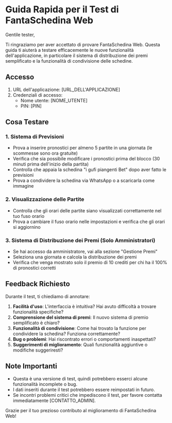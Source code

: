 # Guida Rapida per il Test di FantaSchedina Web

Gentile tester,

Ti ringraziamo per aver accettato di provare FantaSchedina Web. Questa guida ti aiuterà a testare efficacemente le nuove funzionalità dell'applicazione, in particolare il sistema di distribuzione dei premi semplificato e la funzionalità di condivisione delle schedine.

## Accesso

1. URL dell'applicazione: [URL_DELL'APPLICAZIONE]
2. Credenziali di accesso:
   - Nome utente: [NOME_UTENTE]
   - PIN: [PIN]

## Cosa Testare

### 1. Sistema di Previsioni
- Prova a inserire pronostici per almeno 5 partite in una giornata (le scommesse sono ora gratuite)
- Verifica che sia possibile modificare i pronostici prima del blocco (30 minuti prima dell'inizio della partita)
- Controlla che appaia la schedina "i gufi piangenti Bet" dopo aver fatto le previsioni
- Prova a condividere la schedina via WhatsApp o a scaricarla come immagine

### 2. Visualizzazione delle Partite
- Controlla che gli orari delle partite siano visualizzati correttamente nel tuo fuso orario
- Prova a cambiare il fuso orario nelle impostazioni e verifica che gli orari si aggiornino

### 3. Sistema di Distribuzione dei Premi (Solo Amministratori)
- Se hai accesso da amministratore, vai alla sezione "Gestione Premi"
- Seleziona una giornata e calcola la distribuzione dei premi
- Verifica che venga mostrato solo il premio di 10 crediti per chi ha il 100% di pronostici corretti

## Feedback Richiesto

Durante il test, ti chiediamo di annotare:

1. **Facilità d'uso**: L'interfaccia è intuitiva? Hai avuto difficoltà a trovare funzionalità specifiche?
2. **Comprensione del sistema di premi**: Il nuovo sistema di premio semplificato è chiaro?
3. **Funzionalità di condivisione**: Come hai trovato la funzione per condividere la schedina? Funziona correttamente?
4. **Bug o problemi**: Hai riscontrato errori o comportamenti inaspettati?
5. **Suggerimenti di miglioramento**: Quali funzionalità aggiuntive o modifiche suggeriresti?

## Note Importanti

- Questa è una versione di test, quindi potrebbero esserci alcune funzionalità incomplete o bug.
- I dati inseriti durante il test potrebbero essere reimpostati in futuro.
- Se incontri problemi critici che impediscono il test, per favore contatta immediatamente [CONTATTO_ADMIN].

Grazie per il tuo prezioso contributo al miglioramento di FantaSchedina Web!